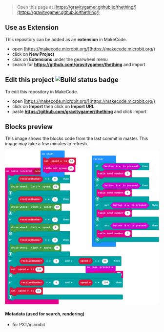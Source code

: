 
> Open this page at [https://gravitygamer.github.io/thething/](https://gravitygamer.github.io/thething/)

## Use as Extension

This repository can be added as an **extension** in MakeCode.

* open [https://makecode.microbit.org/](https://makecode.microbit.org/)
* click on **New Project**
* click on **Extensions** under the gearwheel menu
* search for **https://github.com/gravitygamer/thething** and import

## Edit this project ![Build status badge](https://github.com/gravitygamer/thething/workflows/MakeCode/badge.svg)

To edit this repository in MakeCode.

* open [https://makecode.microbit.org/](https://makecode.microbit.org/)
* click on **Import** then click on **Import URL**
* paste **https://github.com/gravitygamer/thething** and click import

## Blocks preview

This image shows the blocks code from the last commit in master.
This image may take a few minutes to refresh.

![A rendered view of the blocks](https://github.com/gravitygamer/thething/raw/master/.github/makecode/blocks.png)

#### Metadata (used for search, rendering)

* for PXT/microbit
<script src="https://makecode.com/gh-pages-embed.js"></script><script>makeCodeRender("{{ site.makecode.home_url }}", "{{ site.github.owner_name }}/{{ site.github.repository_name }}");</script>
